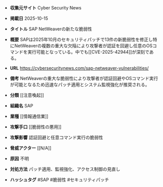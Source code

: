 - **収集元サイト**
Cyber Security News

- **掲載日**
2025-10-15

- **タイトル**
SAP NetWeaverの新たな脆弱性

- **概要**
SAPは2025年10月のセキュリティパッチで13件の新脆弱性を修正し特にNetWeaverの複数の重大な欠陥により攻撃者が認証を回避し任意のOSコマンドを実行可能となっている。中でも[[CVE-2025-42944]]が深刻である。

- **URL**
https://cybersecuritynews.com/sap-netweaver-vulnerabilities/

- **備考**
NetWeaverの重大な脆弱性により攻撃者が認証回避やOSコマンド実行が可能となるため迅速なパッチ適用とシステム監視強化が推奨される。

- **分類**
[[注意喚起]]

- **組織名**
SAP

- **業種**
[[情報通信業]]

- **攻撃手口**
[[脆弱性の悪用]]

- **攻撃影響**
認証回避と任意コマンド実行の脆弱性

- **脅威アクター**
[[N/A]]

- **原因**
不明

- **対処方法**
パッチ適用、監視強化、アクセス制御の見直し

- **ハッシュタグ**
#SAP #脆弱性 #セキュリティパッチ
